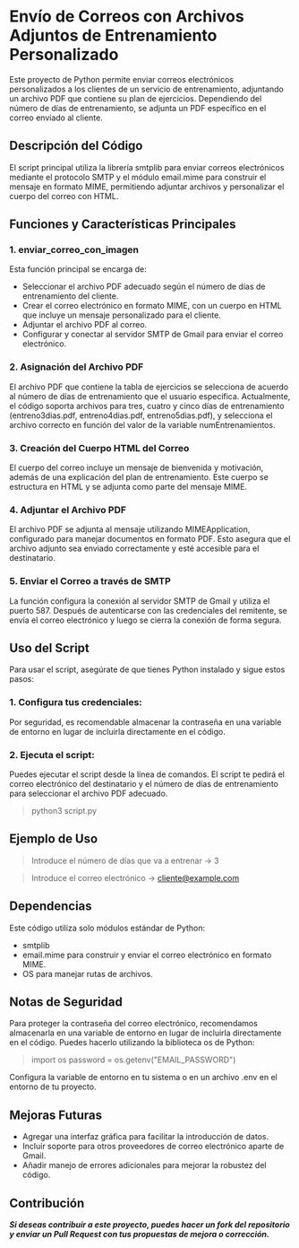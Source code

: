 # Envío de Correos con Archivos Adjuntos de Entrenamiento Personalizado
Este proyecto de Python permite enviar correos electrónicos personalizados a los clientes de un servicio de entrenamiento, adjuntando un archivo PDF que contiene su plan de ejercicios. Dependiendo del número de días de entrenamiento, se adjunta un PDF específico en el correo enviado al cliente.

## Descripción del Código
El script principal utiliza la librería smtplib para enviar correos electrónicos mediante el protocolo SMTP y el módulo email.mime para construir el mensaje en formato MIME, permitiendo adjuntar archivos y personalizar el cuerpo del correo con HTML.

## Funciones y Características Principales
### 1. enviar_correo_con_imagen
Esta función principal se encarga de:
- Seleccionar el archivo PDF adecuado según el número de días de entrenamiento del cliente.
- Crear el correo electrónico en formato MIME, con un cuerpo en HTML que incluye un mensaje personalizado para el cliente.
- Adjuntar el archivo PDF al correo.
- Configurar y conectar al servidor SMTP de Gmail para enviar el correo electrónico.
### 2. Asignación del Archivo PDF
El archivo PDF que contiene la tabla de ejercicios se selecciona de acuerdo al número de días de entrenamiento que el usuario especifica. Actualmente, el código soporta archivos para tres, cuatro y cinco días de entrenamiento (entreno3dias.pdf, entreno4dias.pdf, entreno5dias.pdf), y selecciona el archivo correcto en función del valor de la variable numEntrenamientos.

### 3. Creación del Cuerpo HTML del Correo
El cuerpo del correo incluye un mensaje de bienvenida y motivación, además de una explicación del plan de entrenamiento. Este cuerpo se estructura en HTML y se adjunta como parte del mensaje MIME.

### 4. Adjuntar el Archivo PDF
El archivo PDF se adjunta al mensaje utilizando MIMEApplication, configurado para manejar documentos en formato PDF. Esto asegura que el archivo adjunto sea enviado correctamente y esté accesible para el destinatario.

### 5. Enviar el Correo a través de SMTP
La función configura la conexión al servidor SMTP de Gmail y utiliza el puerto 587. Después de autenticarse con las credenciales del remitente, se envía el correo electrónico y luego se cierra la conexión de forma segura.

## Uso del Script
Para usar el script, asegúrate de que tienes Python instalado y sigue estos pasos:

### 1. Configura tus credenciales: 
Por seguridad, es recomendable almacenar la contraseña en una variable de entorno en lugar de incluirla directamente en el código.
### 2. Ejecuta el script:
Puedes ejecutar el script desde la línea de comandos. El script te pedirá el correo electrónico del destinatario y el número de días de entrenamiento para seleccionar el archivo PDF adecuado.

> python3 script.py

## Ejemplo de Uso

> Introduce el número de días que va a entrenar -> 3

> Introduce el correo electrónico -> cliente@example.com

## Dependencias
Este código utiliza solo módulos estándar de Python:

- smtplib
- email.mime para construir y enviar el correo electrónico en formato MIME.
- OS para manejar rutas de archivos.

## Notas de Seguridad
Para proteger la contraseña del correo electrónico, recomendamos almacenarla en una variable de entorno en lugar de incluirla directamente en el código. Puedes hacerlo utilizando la biblioteca os de Python:

> import os
> password = os.getenv("EMAIL_PASSWORD")

Configura la variable de entorno en tu sistema o en un archivo .env en el entorno de tu proyecto.

## Mejoras Futuras
- Agregar una interfaz gráfica para facilitar la introducción de datos.
- Incluir soporte para otros proveedores de correo electrónico aparte de Gmail.
- Añadir manejo de errores adicionales para mejorar la robustez del código.

## Contribución
***Si deseas contribuir a este proyecto, puedes hacer un fork del repositorio y enviar un Pull Request con tus propuestas de mejora o corrección.***
